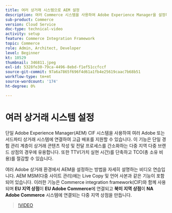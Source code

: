 ```yaml
---
title: 여러 상거래 시스템으로 AEM 설정
description: 여러 Commerce 시스템을 사용하여 Adobe Experience Manager을 설정하는 방법에 대해 알아봅니다. 이를 통해 프로젝트는 다중 브랜드, 다중 지역 상점을 위한 여러 Adobe 또는 서드파티 상거래 백엔드에 연결하는 단일 경험 관리 계층을 지원할 수 있습니다.
sub-product: Commerce
version: Cloud Service
doc-type: technical-video
activity: setup
feature: Commerce Integration Framework
topic: Commerce
role: Admin, Architect, Developer
level: Beginner
kt: 10529
thumbnail: 346811.jpeg
exl-id: 5328fe30-79ca-4496-8ebd-f1ef51ccfccf
source-git-commit: 97a6a7865f696f4d61a1fb4e25619caac7b68b51
workflow-type: tm+mt
source-wordcount: '174'
ht-degree: 0%

---
```


# 여러 상거래 시스템 설정

단일 Adobe Experience Manager(AEM) CIF 시스템을 사용하여 여러 Adobe 또는 서드파티 상거래 시스템에 연결하여 고급 배포를 지원할 수 있습니다. 이 기능은 단일 경험 관리 계층이 상거래 콘텐츠 작성 및 전달 프로세스를 간소화하는 다중 지역 다중 브랜드 상점의 경우에 유용합니다. 또한 TTV(가치 실현 시간)를 단축하고 TCO(총 소유 비용)를 절감할 수 있습니다.

여러 Adobe 상거래 환경에서 AEM을 설정하는 방법을 자세히 설명하는 비디오 연습입니다. AEM MSM(다중 사이트 관리)에는 Live Copy 및 언어 사본과 같은 기능이 포함되어 있습니다. 이러한 기능은 Commerce integration framework(CIF)와 함께 사용되며 __EU 지역 상점__&#x200B;이 __EU Adobe Commerce__&#x200B;에 연결되고 __북미 지역 상점__&#x200B;이 __NA Adobe Commerce__ 시스템에 연결되는 다중 지역 상점을 만듭니다.

>[!VIDEO](https://video.tv.adobe.com/v/346811/?quality=12&learn=on)
